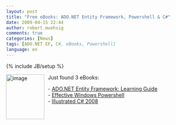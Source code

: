 ```yaml
---
layout: post
title: "Free eBooks: ADO.NET Entity Framework, Powershell & C#"
date: 2009-04-15 22:44
author: robert.muehsig
comments: true
categories: [News]
tags: [ADO.NET EF, C#, eBooks, Powershell]
language: en
---
```

{% include JB/setup %}
<p><a href="{{BASE_PATH}}/assets/wp-images-en/image81.png"><img style="border-top-width: 0px; border-left-width: 0px; border-bottom-width: 0px; margin: 0px 10px 0px 0px; border-right-width: 0px" height="123" alt="image" src="{{BASE_PATH}}/assets/wp-images-en/image-thumb96.png" width="105" align="left" border="0" /></a>Just found 3 eBooks:</p>  <p>- <a href="http://weblogs.asp.net/zeeshanhirani/archive/2008/12/18/my-christmas-present-to-the-entity-framework-community.aspx">ADO.NET Entity Framework: Learning Guide</a>&#160; <br />- <a href="http://cid-5a8d2641e0963a97.skydrive.live.com/self.aspx/Public/Effective%20Windows%20PowerShell.pdf">Effective Windows Powershell</a>     <br />- <a href="http://www.red-gate.com/products/ants_profiler/boost_app_performance_ebook5.htm?utm_source=cp&amp;utm_medium=email&amp;utm_term=1260&amp;utm_content=boostappperf-ebook2-060409&amp;utm_campaign=antsprofiler">Illustrated C# 2008</a></p>
